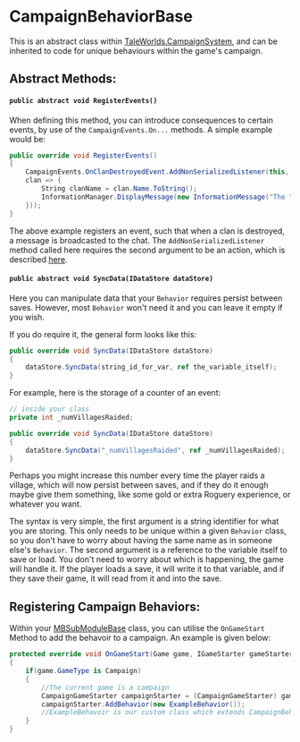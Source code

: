 # CampaignBehaviorBase
This is an abstract class within [TaleWorlds.CampaignSystem](./README.md), and can be inherited to code for unique behaviours within the game's campaign.

## Abstract Methods:
#### ```public abstract void RegisterEvents()```
When defining this method, you can introduce consequences to certain events, by use of the `CampaignEvents.On...` methods. A simple example would be:
```csharp
public override void RegisterEvents()
{   
    CampaignEvents.OnClanDestroyedEvent.AddNonSerializedListener(this, new Action<Clan>(
    clan => {
        String clanName = clan.Name.ToString();
        InformationManager.DisplayMessage(new InformationMessage("The " + clanName + " was destroyed!"));
    }));
}
```
The above example registers an event, such that when a clan is destroyed, a message is broadcasted to the chat. The `AddNonSerializedListener` method called here requires the second argument to be an action, which is described [here](https://docs.microsoft.com/en-us/dotnet/api/system.action-1?view=netframework-4.8).

#### ```public abstract void SyncData(IDataStore dataStore)```

Here you can manipulate data that your `Behavior` requires persist between saves. However, most `Behavior` won't need it and you can leave it empty if you wish.

If you do require it, the general form looks like this:

```csharp
public override void SyncData(IDataStore dataStore)
{
    dataStore.SyncData(string_id_for_var, ref the_variable_itself);
}
```

For example, here is the storage of a counter of an event:

```csharp
// inside your class
private int _numVillagesRaided;

public override void SyncData(IDataStore dataStore)
{
    dataStore.SyncData("_numVillagesRaided", ref _numVillagesRaided);
}
```

Perhaps you might increase this number every time the player raids a village, which will now persist between saves, and if they do it enough maybe give them something, like some gold or extra Roguery experience, or whatever you want.

The syntax is very simple, the first argument is a string identifier for what you are storing. This only needs to be unique within a given `Behavior` class, so you don't have to worry about having the same name as in someone else's `Behavior`. The second argument is a reference to the variable itself to save or load. You don't need to worry about which is happening, the game will handle it. If the player loads a save, it will write it to that variable, and if they save their game, it will read from it and into the save.

## Registering Campaign Behaviors:
Within your [MBSubModuleBase](../mountandblade/mbsubmodulebase.md) class, you can utilise the `OnGameStart` Method to add the behavoir to a campaign. An example is given below:
```csharp
protected override void OnGameStart(Game game, IGameStarter gameStarter) 
{
    if(game.GameType is Campaign) 
    {
        //The current game is a campaign
        CampaignGameStarter campaignStarter = (CampaignGameStarter) gameStarter;
        campaignStarter.AddBehavior(new ExampleBehavior());
        //ExampleBehavoir is our custom class which extends CampaignBehaviorBase
    }
}
```
